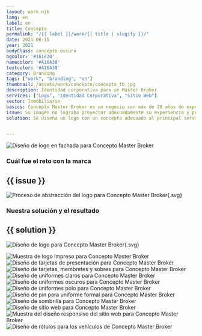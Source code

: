 ```yaml
---
layout: work.njk 
lang: en
label: en
title: Concepto
permalink: "/{{ label }}/work/{{ title | slugify }}/"
date: 2021-06-15
year: 2021
bodyClass: concepto oscuro
bgcolor: '#161e24'
namecolor: '#A16A38'
textcolor: '#A16A38'
category: Branding
tags: ["work", "branding", "en"]
thumbnail: /assets/work/concepto/concepto_tb.jpg
description: Identidad corporativa para un Master Broker
services: ["Logo", "Identidad Corporativa", "Sitio Web"]
sector: Inmobiliario
basics: Concepto Master Broker es un negocio con más de 20 años de experiencia en el rubro del desarrollo inmobiliario. Los años en el mercado le han permitido un buen posicionamiento y reconocimiento en el sector, sin embargo, no contaban con una estrategia de marca sólida, apegada a sus valores como negocio. A continuación te presentamos nuestro proceso para llegar a este resultado.
issue: Su imagen no lograba proyectar adecuadamente su experiencia y posicionamiento en el mercado. Su logo era limitado, en gran medida porque no hacia referencia a su principal servicio, la consultoría. En la imagen se usaba una casa como símbolo, sin embargo ellos no venden casas, al menos no de manera directa. Siendo un elemento figurativo, impedía que su significado se percibiera como un negocio extenso, complejo, por el contrario se reducía a lo poco que puede ser proyectado por una casa. Sus colores corporativos tampoco eran favorables. El amarillo y el morado se presentaban en un tono intenso, lo que ocasionaba problemas de contraste y legibilidad.
solution: Se diseña un logo con un concepto adecuado al principal servicio del negocio. Se representa gráficamente una idea (cuadrado, intangible, mental, solo 2 dimensiones) que proviene de un desarrollador en vías de hacer realidad su proyecto inmobiliario. Concepto MB ayuda a estructurar esta idea, a fin de convertirla en una realidad (tangible, 3 dimensiones, un cubo, una extrusión). A lo largo de todo el proyecto inmobiliario, se brindará dirección a través de 2 columnas esenciales, 1. la asesoría al desarrollador y 2. la venta a través de agencias inmobiliarias. Esto se representa con una flecha dividida en dos partes, que surgen de la extrusión del cubo.


---
```


![Diseño de logo en fachada para Concepto Master Broker](/assets/work/concepto/concepto_oficinas.jpg)

<div class="column__2">
    <div class="col__left">
        <h3>Cuál fue el reto con la marca</h3>
    </div>
    <div class="col__right">
        <h2>{{ issue }}</h2>
    </div>
</div>

![Proceso de abstracción del logo para Concepto Master Broker](/assets/work/concepto/concepto_logo_proceso.svg){.svg}

<div class="column__2 work__column__2">
    <div class="col__left">
        <h3>Nuestra solución y el resultado</h3>
    </div>
    <div class="col__right">
        <h2>{{ solution }}</h2>
    </div>
</div>

![Diseño de logo para Concepto Master Broker](/assets/work/concepto/concepto_logo.svg){.svg}

![Muestra de logo impreso para Concepto Master Broker](/assets/work/concepto/concepto_logo_impreso.jpg)
![Diseño de tarjetas de presentación para Concepto Master Broker](/assets/work/concepto/concepto_tarjetas.jpg)
![Diseño de tarjetas, membretes y sobres para Concepto Master Broker](/assets/work/concepto/concepto_membretes_tarjetas_sobres.jpg)
![Diseño de uniformes claros para Concepto Master Broker](/assets/work/concepto/concepto_uniforme_claro.jpg)
![Diseño de uniformes oscuros para Concepto Master Broker](/assets/work/concepto/concepto_uniforme_oscuro.jpg)
![Diseño de uniformes polo para Concepto Master Broker](/assets/work/concepto/concepto_unfiromes_polo.jpg)
![Diseño de pin para uniforme formal para Concepto Master Broker](/assets/work/concepto/concepto_pin.jpg)
![Diseño de sombrilla para Concepto Master Broker](/assets/work/concepto/concepto_sombrilla.jpg)
![Diseño de sitio web para Concepto Master Broker](/assets/work/concepto/concepto_web.jpg)
![Muestra del diseño responsivo del sitio web para Concepto Master Broker](/assets/work/concepto/concepto_web_responsivo.jpg)
![Diseño de rótulos para los vehículos de Concepto Master Broker](/assets/work/concepto/concepto_vehiculos.jpg)